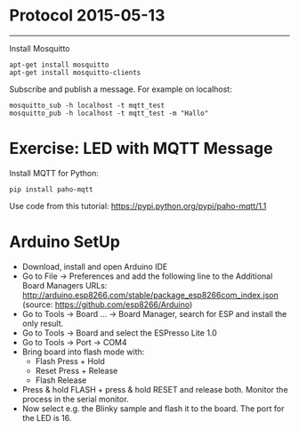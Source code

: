 # Protocol 2015-05-13
---
Install Mosquitto

    apt-get install mosquitto
    apt-get install mosquitto-clients
    
Subscribe and publish a message. For example on localhost:

    mosquitto_sub -h localhost -t mqtt_test
    mosquitto_pub -h localhost -t mqtt_test -m "Hallo"


# Exercise: LED with MQTT Message

Install MQTT for Python:

    pip install paho-mqtt
    
Use code from this tutorial: https://pypi.python.org/pypi/paho-mqtt/1.1

# Arduino SetUp

* Download, install and open Arduino IDE
* Go to File -> Preferences and add the following line to the Additional Board Managers URLs: http://arduino.esp8266.com/stable/package_esp8266com_index.json (source: https://github.com/esp8266/Arduino)
* Go to Tools -> Board ... -> Board Manager, search for ESP and install the only result.
* Go to Tools -> Board and select the ESPresso Lite 1.0
* Go to Tools -> Port -> COM4
* Bring board into flash mode with: 
    * Flash Press + Hold
    * Reset Press + Release
    * Flash Release
* Press & hold FLASH + press & hold RESET and release both. Monitor the process in the serial monitor.
* Now select e.g. the Blinky sample and flash it to the board. The port for the LED is 16.
